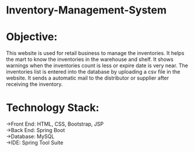 # Inventory-Management-System
# Objective:
This website is used for retail business to manage the inventories. It helps the mart to know the inventories in the warehouse and shelf.
It shows warnings when the inventories count is less or expire date is very near. The inventories list is entered into the database by uploading a csv file in the website. It sends a automatic mail to the distributor or supplier after receiving the inventory.

# Technology Stack:
->Front End: HTML, CSS, Bootstrap, JSP\
->Back End: Spring Boot\
->Database: MySQL\
->IDE: Spring Tool Suite


